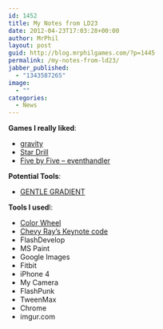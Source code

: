 ```yaml
---
id: 1452
title: My Notes from LD23
date: 2012-04-23T17:03:28+00:00
author: MrPhil
layout: post
guid: http://blog.mrphilgames.com/?p=1445
permalink: /my-notes-from-ld23/
jabber_published:
  - "1343587265"
image:
  - ""
categories:
  - News
---
```

**Games I really liked**:

  * [gravity](http://www.remiboutin.com/ludum/WebPlayer.html "gravity ")
  * [Star Drill](http://www.ludumdare.com/compo/ludum-dare-23/?action=preview&uid=11478)
  * [Five by Five &#8211; eventhandler](http://www.ludumdare.com/compo/ludum-dare-23/?action=preview&uid=11846)

**Potential Tools**:

  * [GENTLE GRADIENT](http://www.foddy.net/2010/10/gentle-gradient/)

**Tools I used**l:

  * [Color Wheel](http://www.open-source-embroidery.org.uk/wiki/new_hex.png)
  * [Chevy Ray&#8217;s Keynote code](https://github.com/MrPhil/Ludum-Dare-23-Keycode-Games)
  * FlashDevelop
  * MS Paint
  * Google Images
  * Fitbit
  * iPhone 4
  * My Camera
  * FlashPunk
  * TweenMax
  * Chrome
  * imgur.com